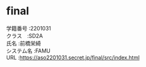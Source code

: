 # final
学籍番号 :2201031<br>
クラス　:SD2A<br>
氏名 :前橋栄綺<br>
システム名 :FAMU<br>
URL :https://aso2201031.secret.jp/final/src/index.html